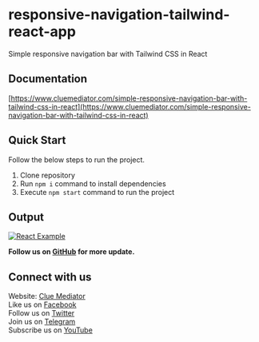 # responsive-navigation-tailwind-react-app

Simple responsive navigation bar with Tailwind CSS in React

## Documentation

[https://www.cluemediator.com/simple-responsive-navigation-bar-with-tailwind-css-in-react](https://www.cluemediator.com/simple-responsive-navigation-bar-with-tailwind-css-in-react)

## Quick Start

Follow the below steps to run the project.

1. Clone repository
2. Run `npm i` command to install dependencies
3. Execute `npm start` command to run the project

## Output

[![React Example](https://www.cluemediator.com/wp-content/uploads/2023/04/output-simple-responsive-navigation-bar-with-tailwind-css-in-react-clue-mediator.gif)](https://www.cluemediator.com/simple-responsive-navigation-bar-with-tailwind-css-in-react)

**Follow us on [GitHub](https://github.com/cluemediator) for more update.**

## Connect with us

Website: [Clue Mediator](https://www.cluemediator.com)  
Like us on [Facebook](https://www.facebook.com/thecluemediator)  
Follow us on [Twitter](https://twitter.com/cluemediator)  
Join us on [Telegram](https://t.me/cluemediator)  
Subscribe us on [YouTube](https://www.youtube.com/ClueMediator)